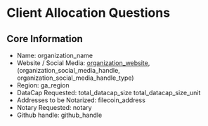 # Client Allocation Questions

## Core Information
- Name: organization_name
- Website / Social Media: [organization_website](organization_website), (organization_social_media_handle, organization_social_media_handle_type)
- Region: ga_region
- DataCap Requested: total_datacap_size total_datacap_size_unit
- Addresses to be Notarized: filecoin_address
- Notary Requested: notary
- Github handle: github_handle
